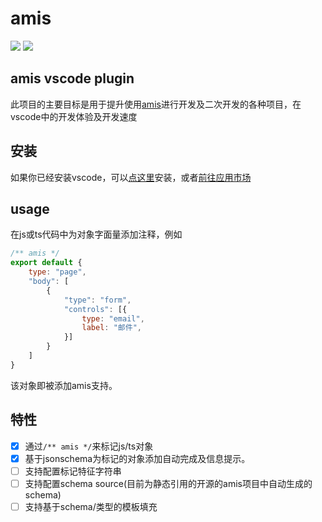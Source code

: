 # amis

[![](https://vsmarketplacebadge.apphb.com/version-short/ssddi456.amis.svg?style=flat-square)](https://marketplace.visualstudio.com/items?itemName=ssddi456.amis)
[![](https://vsmarketplacebadge.apphb.com/installs-short/ssddi456.amis.svg?style=flat-square)](https://marketplace.visualstudio.com/items?itemName=ssddi456.amis)

## amis vscode plugin

此项目的主要目标是用于提升使用[amis](https://github.com/baidu/amis)进行开发及二次开发的各种项目，在vscode中的开发体验及开发速度

## 安装

如果你已经安装vscode，可以[点这里](vscode:extension/ssddi456.amis)安装，或者[前往应用市场](https://marketplace.visualstudio.com/items?itemName=ssddi456.amis)

## usage
在js或ts代码中为对象字面量添加注释，例如
```js
/** amis */
export default {
    type: "page",
    "body": [
        {
            "type": "form",
            "controls": [{
                type: "email",
                label: "邮件",
            }]
        }
    ]
}
```
该对象即被添加amis支持。

## 特性

* [x] 通过```/** amis */```来标记js/ts对象
* [x] 基于jsonschema为标记的对象添加自动完成及信息提示。
* [ ] 支持配置标记特征字符串
* [ ] 支持配置schema source(目前为静态引用的开源的amis项目中自动生成的schema)
* [ ] 支持基于schema/类型的模板填充
